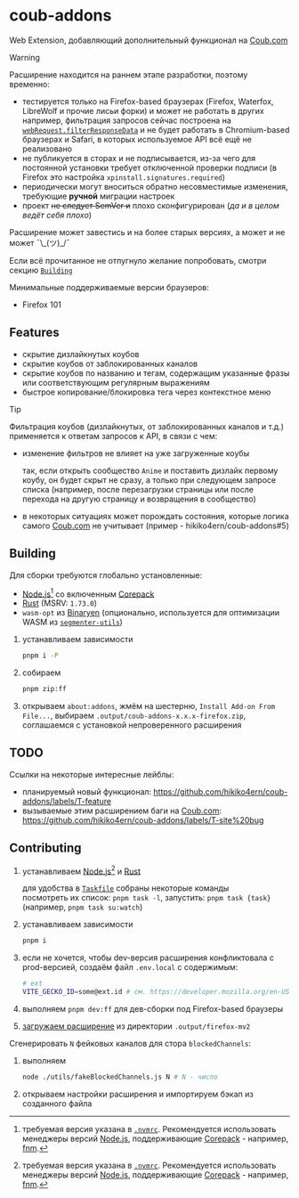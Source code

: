 # coub-addons

Web Extension, добавляющий дополнительный функционал на [Coub.com]

> [!WARNING]
> Расширение находится на раннем этапе разработки, поэтому временно:
>
> - тестируется только на Firefox-based браузерах (Firefox, Waterfox, LibreWolf и прочие лисьи форки) и может не работать в других\
  > например, фильтрация запросов сейчас построена на [`webRequest.filterResponseData`](https://developer.mozilla.org/en-US/docs/Mozilla/Add-ons/WebExtensions/API/webRequest/filterResponseData) и не будет работать в Chromium-based браузерах и Safari, в которых используемое API всё ещё не реализовано
> - не публикуется в сторах и не подписывается, из-за чего для постоянной установки требует отключенной проверки подписи (в Firefox это настройка `xpinstall.signatures.required`)
> - периодически могут вноситься обратно несовместимые изменения, требующие **ручной** миграции настроек
> - проект ~~не следует SemVer и~~ плохо сконфигурирован (_да и в целом ведёт себя плохо_)
>
> Расширение может завестись и на более старых версиях, а может и не может ¯\\\_(ツ)\_/¯
>
> Если всё прочитанное не отпугнуло желание попробовать, смотри секцию [`Building`](#building)

Минимальные поддерживаемые версии браузеров:

- Firefox 101

## Features

- скрытие дизлайкнутых коубов
- скрытие коубов от заблокированных каналов
- скрытие коубов по названию и тегам, содержащим указанные фразы или соответствующим регулярным выражениям
- быстрое копирование/блокировка тега через контекстное меню

<!-- dprint-ignore -->
> [!TIP]
> Фильтрация коубов (дизлайкнутых, от заблокированных каналов и т.д.) применяется к ответам запросов к API, в связи с чем:
> - изменение фильтров не влияет на уже загруженные коубы
>
>   так, если открыть сообщество `Anime` и поставить дизлайк первому коубу, он будет скрыт не сразу, а только при следующем запросе списка (например, после перезагрузки страницы или после перехода на другую страницу и возвращения в сообщество)
>
> - в некоторых ситуациях может порождать состояния, которые логика самого [Coub.com] не учитывает (пример - hikiko4ern/coub-addons#5)

## Building

Для сборки требуются глобально установленные:

- [Node.js][node.js][^1] со включенным [Corepack]
- [Rust] (MSRV: `1.73.0`)
- `wasm-opt` из [Binaryen] (опционально, используется для оптимизации WASM из [`segmenter-utils`](./packages/segmenter-utils/README.md))

1. устанавливаем зависимости
   ```sh
   pnpm i -P
   ```

2. собираем
   ```sh
   pnpm zip:ff
   ```

3. открываем `about:addons`, жмём на шестерню, `Install Add-on From File...`, выбираем `.output/coub-addons-x.x.x-firefox.zip`, соглашаемся с установкой непроверенного расширения

## TODO

Ссылки на некоторые интересные лейблы:

- планируемый новый функционал: https://github.com/hikiko4ern/coub-addons/labels/T-feature
- вызываемые этим расширением баги на [Coub.com]: https://github.com/hikiko4ern/coub-addons/labels/T-site%20bug

## Contributing

1. устанавливаем [Node.js][node.js][^1] и [Rust]

   для удобства в [`Taskfile`](./Taskfile.yml) собраны некоторые команды\
   посмотреть их список: `pnpm task -l`, запустить: `pnpm task {task}` (например, `pnpm task su:watch`)

2. устанавливаем зависимости
   ```sh
   pnpm i
   ```

3. если не хочется, чтобы dev-версия расширения конфликтовала с prod-версией, создаём файл `.env.local` с содержимым:
   ```sh
   # ext
   VITE_GECKO_ID=some@ext.id # см. https://developer.mozilla.org/en-US/docs/Mozilla/Add-ons/WebExtensions/manifest.json/browser_specific_settings#extension_id_format
   ```

4. выполняем `pnpm dev:ff` для дев-сборки под Firefox-based браузеры

5. [загружаем расширение][firefox-temp-install] из директории `.output/firefox-mv2`

Сгенерировать `N` фейковых каналов для стора `blockedChannels`:

1. выполняем
   ```sh
   node ./utils/fakeBlockedChannels.js N # N - число
   ```
2. открываем настройки расширения и импортируем бэкап из созданного файла

[^1]: требуемая версия указана в [`.nvmrc`](./.nvmrc). Рекомендуется использовать менеджеры версий [Node.js], поддерживающие [Corepack] - например, [fnm].

<!-- spell-checker: word fnm -->
<!-- links -->

[coub.com]: https://coub.com
[node.js]: https://nodejs.org
[corepack]: https://github.com/nodejs/corepack
[rust]: https://www.rust-lang.org
[binaryen]: https://github.com/WebAssembly/binaryen
[just]: https://github.com/casey/just
[firefox-temp-install]: https://extensionworkshop.com/documentation/develop/temporary-installation-in-firefox/
[fnm]: https://github.com/Schniz/fnm
